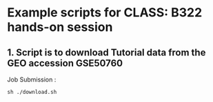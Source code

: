 # Example scripts for CLASS: B322 hands-on session 



## 1. Script is to download Tutorial data from the GEO accession GSE50760

Job Submission :

	sh ./download.sh
	

	

